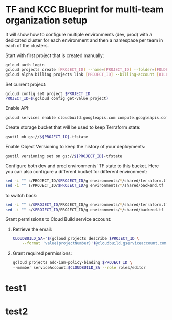 # TF and KCC Blueprint for multi-team organization setup
It will show how to configure multiple environments (dev, prod) with a dedicated cluster for each environment and then a namespace per team in each of the clusters.


Start with first project that is created manually:

```bash
gcloud auth login
gcloud projects create [PROJECT_ID] --name=[PROJECT_ID] --folder=[FOLDER]
gcloud alpha billing projects link [PROJECT_ID] --billing-account [BILLING_ACCOUNT]
```

Set current project:

```bash
gcloud config set project $PROJECT_ID
PROJECT_ID=$(gcloud config get-value project)
```

Enable API:

```bash
gcloud services enable cloudbuild.googleapis.com compute.googleapis.com
```

Create storage bucket that will be used to keep Terraform state:

```bash
gsutil mb gs://${PROJECT_ID}-tfstate
```

Enable Object Versioning to keep the history of your deployments:

```bash
gsutil versioning set on gs://${PROJECT_ID}-tfstate
```

Configure both dev and prod environments' TF state to this bucket. Here you can also configure a different bucket for different environment:

```bash
sed -i "" s/PROJECT_ID/$PROJECT_ID/g environments/*/shared/terraform.tfvars
sed -i "" s/PROJECT_ID/$PROJECT_ID/g environments/*/shared/backend.tf
```

to switch back:

```bash
sed -i "" s/$PROJECT_ID/PROJECT_ID/g environments/*/shared/terraform.tfvars
sed -i "" s/$PROJECT_ID/PROJECT_ID/g environments/*/shared/backend.tf
```

Grant permissions to Cloud Build service account:

1. Retrieve the email:

    ```bash
    CLOUDBUILD_SA="$(gcloud projects describe $PROJECT_ID \
        --format 'value(projectNumber)')@cloudbuild.gserviceaccount.com"
    ```
2. Grant required permissions:
    ```bash
    gcloud projects add-iam-policy-binding $PROJECT_ID \
    --member serviceAccount:$CLOUDBUILD_SA --role roles/editor
    ```


# test1
# test2